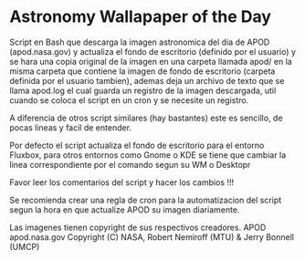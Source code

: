# Astronomy Wallapaper of the Day
Script en Bash que descarga la imagen astronomica del dia de APOD (apod.nasa.gov) y actualiza el fondo de escritorio (definido por el usuario) y se hara una copia original de la imagen en una carpeta llamada apod/ en la misma carpeta que contiene la imagen de fondo de escritorio (carpeta definida por el usuario tambien), ademas deja un archivo de texto que se llama apod.log el cual guarda un registro de la imagen descargada, util cuando se coloca el script en un cron y se necesite un registro.

A diferencia de otros script similares (hay bastantes) este es sencillo, de pocas lineas y facil de entender.

Por defecto el script actualiza el fondo de escritorio para el entorno Fluxbox, para otros entornos como Gnome o KDE se tiene que cambiar la linea correspondiente por el comando segun su WM o Desktopr

Favor leer los comentarios del script y hacer los cambios !!!

Se recomienda crear una regla de cron para la automatizacion del script segun la hora en que actualize APOD su imagen diariamente.

Las imagenes tienen copyright de sus respectivos creadores.
APOD apod.nasa.gov Copyright (C) NASA, Robert Nemiroff (MTU) & Jerry Bonnell (UMCP)
